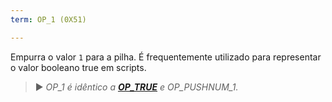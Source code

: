```yaml
---
term: OP_1 (0X51)

---
```

Empurra o valor `1` para a pilha. É frequentemente utilizado para representar o valor booleano true em scripts.

> ► *OP_1 é idêntico a **[OP_TRUE](/dictionnaire/O.md#op_true-0x51)** e OP_PUSHNUM_1.*